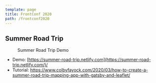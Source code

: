 ```yaml
---
template: page
title: FrontConf 2020
path: /frontconf2020
---
```

## Summer Road Trip

<figure><img src="/assets/summer-road-trip-map.jpg" alt="" /><figcaption>Summer Road Trip Demo</figcaption></figure>

* Demo: [https://summer-road-trip.netlify.com](https://summer-road-trip.netlify.com/)/
* Tutorial: <https://www.colbyfayock.com/2020/03/how-to-create-a-summer-road-trip-mapping-app-with-gatsby-and-leaflet/>